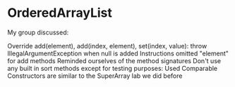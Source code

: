 # OrderedArrayList

My group discussed:

Override add(element), add(index, element), set(index, value): throw IllegalArgumentException when null is added
Instructions omitted "element" for add methods
Reminded ourselves of the method signatures
Don't use any built in sort methods except for testing purposes: Used Comparable
Constructors are similar to the SuperArray lab we did before